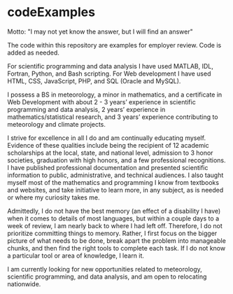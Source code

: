 # codeExamples

Motto:  "I may not yet know the answer, but I will find an answer"

The code within this repository are examples for employer review.  Code is added as needed.

For scientific programming and data analysis I have used MATLAB, IDL, Fortran, Python, and Bash scripting.
For Web development I have used HTML, CSS, JavaScript, PHP, and SQL (Oracle and MySQL).

I possess a BS in meteorology, a minor in mathematics, and a certificate in Web Development with about 2 - 3 years’ experience in scientific programming and data analysis, 2 years’ experience in mathematics/statistical research, and 3 years’ experience contributing to meteorology and climate projects.

I strive for excellence in all I do and am continually educating myself.  Evidence of these qualities include being the recipient of 12 academic scholarships at the local, state, and national level, admission to 3 honor societies, graduation with high honors, and a few professional recognitions.  I have published professional documentation and presented scientific information to public, administrative, and technical audiences.  I also taught myself most of the mathematics and programming I know from textbooks and websites, and take initiative to learn more, in any subject, as is needed or where my curiosity takes me.  

Admittedly, I do not have the best memory (an effect of a disability I have) when it comes to details of most languages, but within a couple days to a week of review, I am nearly back to where I had left off.  Therefore, I do not prioritize committing things to memory.  Rather, I first focus on the bigger picture of what needs to be done, break apart the problem into manageable chunks, and then find the right tools to complete each task.  If I do not know a particular tool or area of knowledge, I learn it.

I am currently looking for new opportunities related to meteorology, scientific programming, and data analysis, and am open to relocating nationwide.
